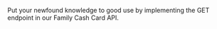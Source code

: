 Put your newfound knowledge to good use by implementing the GET endpoint in our Family Cash Card API.
